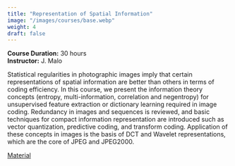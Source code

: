 ```yaml
---
title: "Representation of Spatial Information"
image: "/images/courses/base.webp"
weight: 4
draft: false
---
```


**Course Duration:** 30 hours  
**Instructor:** J. Malo

Statistical regularities in photographic images imply that certain representations of spatial information are better than others in terms of coding efficiency. In this course, we present the information theory concepts (entropy, multi-information, correlation and negentropy) for unsupervised feature extraction or dictionary learning required in image coding. Redundancy in images and sequences is reviewed, and basic techniques for compact information representation are introduced such as vector quantization, predictive coding, and transform coding. Application of these concepts in images is the basis of DCT and Wavelet representations, which are the core of JPEG and JPEG2000.

[Material](/files/courses/Represent_Spatial_Information.zip)
